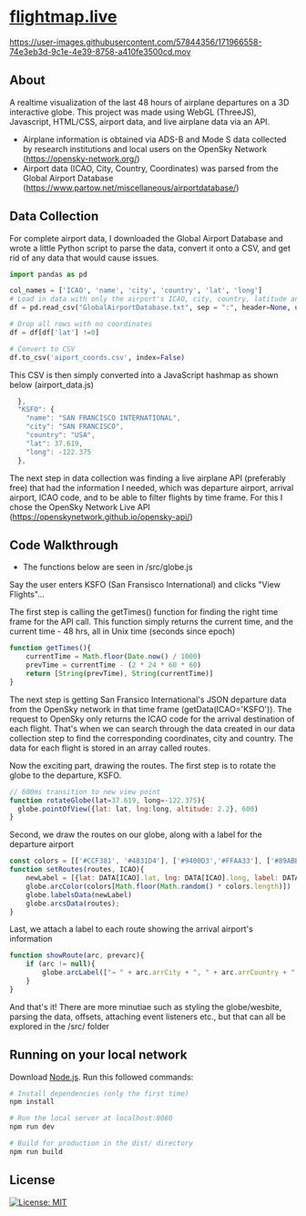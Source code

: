 # [flightmap.live](https://flightmap.live/)


https://user-images.githubusercontent.com/57844356/171966558-74e3eb3d-9c1e-4e39-8758-a410fe3500cd.mov


## About
A realtime visualization of the last 48 hours of airplane departures on a 3D interactive globe. This project was made using WebGL (ThreeJS), Javascript, HTML/CSS, airport data, and live airplane data via an API.

* Airplane information is obtained via ADS-B and Mode S data collected by research institutions and local users on the OpenSky Network (https://opensky-network.org/)
* Airport data (ICAO, City, Country, Coordinates) was parsed from the Global Airport Database (https://www.partow.net/miscellaneous/airportdatabase/)

## Data Collection 
For complete airport data, I downloaded the Global Airport Database and wrote a little Python script to parse the data, convert it onto a CSV, and get rid of any data that would cause issues.

``` python
import pandas as pd

col_names = ['ICAO', 'name', 'city', 'country', 'lat', 'long']
# Load in data with only the airport's ICAO, city, country, latitude and longitude columns
df = pd.read_csv("GlobalAirportDatabase.txt", sep = ":", header=None, usecols = [0, 2, 3, 4, 14, 15], names=col_names)

# Drop all rows with no coordinates
df = df[df['lat'] !=0]

# Convert to CSV
df.to_csv('aiport_coords.csv', index=False)

``` 
This CSV is then simply converted into a JavaScript hashmap as shown below (airport_data.js)
``` js
  },
  "KSFO": {
    "name": "SAN FRANCISCO INTERNATIONAL",
    "city": "SAN FRANCISCO",
    "country": "USA",
    "lat": 37.619,
    "long": -122.375
  },
```

The next step in data collection was finding a live airplane API (preferably free) that had the information I needed, which was departure airport, arrival airport, ICAO code, and to be able to filter flights by time frame. For this I chose the OpenSky Network Live API (https://openskynetwork.github.io/opensky-api/)

## Code Walkthrough
* The functions below are seen in /src/globe.js

Say the user enters KSFO (San Fransisco International) and clicks "View Flights"...

The first step is calling the getTimes() function for finding the right time frame for the API call. This function simply returns the current time, and the current time - 48 hrs, all in Unix time (seconds since epoch)

``` js
function getTimes(){
    currentTime = Math.floor(Date.now() / 1000)
    prevTime = currentTime - (2 * 24 * 60 * 60)
    return [String(prevTime), String(currentTime)]
}

```

The next step is getting San Fransico International's JSON departure data from the OpenSky network in that time frame (getData(ICAO='KSFO')). The request to OpenSky only returns the ICAO code for the arrival destination of each flight. That's when we can search through the data created in our data collection step to find the corresponding coordinates, city and country. The data for each flight is stored in an array called routes. 

Now the exciting part, drawing the routes. The first step is to rotate the globe to the departure, KSFO. 

``` js
// 600ms transition to new view point
function rotateGlobe(lat=37.619, long=-122.375){
  globe.pointOfView({lat: lat, lng:long, altitude: 2.2}, 600)
}

```
Second, we draw the routes on our globe, along with a label for the departure airport
``` js
const colors = [['#CCF381', '#4831D4'], ['#9400D3','#FFAA33'], ['#89ABE3FF', '#EA738DFF']]
function setRoutes(routes, ICAO){
    newLabel = [{lat: DATA[ICAO].lat, lng: DATA[ICAO].long, label: DATA[ICAO].name + " ("+ ICAO + ")"}]
    globe.arcColor(colors[Math.floor(Math.random() * colors.length)])
    globe.labelsData(newLabel)
    globe.arcsData(routes);
}
```
Last, we attach a label to each route showing the arrival airport's information
``` js
function showRoute(arc, prevarc){
    if (arc != null){
        globe.arcLabel(["→ " + arc.arrCity + ", " + arc.arrCountry + " (" + arc.arrICAO + ")"])
    }
}
```

And that's it! There are more minutiae such as styling the globe/wesbite, parsing the data, offsets, attaching event listeners etc., but that can all be explored in the /src/ folder







## Running on your local network
Download [Node.js](https://nodejs.org/en/download/).
Run this followed commands:

``` bash
# Install dependencies (only the first time)
npm install

# Run the local server at localhost:8080
npm run dev

# Build for production in the dist/ directory
npm run build
```

## License
[![License: MIT](https://img.shields.io/badge/License-MIT-yellow.svg)](https://opensource.org/licenses/MIT)
